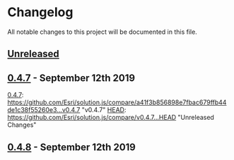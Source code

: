 # Changelog

All notable changes to this project will be documented in this file.


## [Unreleased][HEAD]

## [0.4.7] - September 12th 2019

[0.4.7]: https://github.com/Esri/solution.js/compare/a41f3b856898e7fbac679ffb44de1c38f55260e3...v0.4.7 &quot;v0.4.7&quot;
[HEAD]: https://github.com/Esri/solution.js/compare/v0.4.7...HEAD &quot;Unreleased Changes&quot;



## [0.4.8] - September 12th 2019

[0.4.7]: https://github.com/Esri/solution.js/compare/a41f3b856898e7fbac679ffb44de1c38f55260e3...v0.4.7 "v0.4.7"
[0.4.8]: https://github.com/Esri/solution.js/compare/v0.4.7...v0.4.8 "v0.4.8"
[HEAD]: https://github.com/Esri/solution.js/compare/v0.4.8...HEAD "Unreleased Changes"
